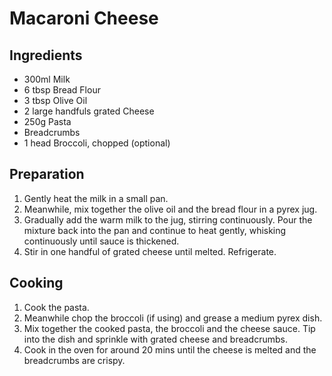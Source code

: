 # Macaroni Cheese

## Ingredients

- 300ml Milk
- 6 tbsp Bread Flour
- 3 tbsp Olive Oil
- 2 large handfuls grated Cheese
- 250g Pasta
- Breadcrumbs
- 1 head Broccoli, chopped (optional)

## Preparation

1. Gently heat the milk in a small pan.
2. Meanwhile, mix together the olive oil and the bread flour in a pyrex jug.
3. Gradually add the warm milk to the jug, stirring continuously. Pour the
   mixture back into the pan and continue to heat gently, whisking continuously
   until sauce is thickened.
4. Stir in one handful of grated cheese until melted. Refrigerate.

## Cooking

1. Cook the pasta.
2. Meanwhile chop the broccoli (if using) and grease a medium pyrex dish.
3. Mix together the cooked pasta, the broccoli and the cheese sauce. Tip into
   the dish and sprinkle with grated cheese and breadcrumbs.
4. Cook in the oven for around 20 mins until the cheese is melted and the
   breadcrumbs are crispy.
